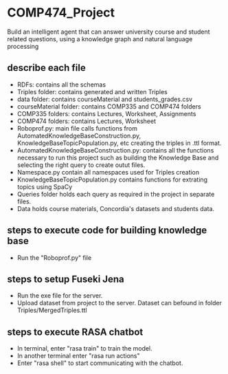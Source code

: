 # COMP474_Project
Build an intelligent agent that can answer university course and student related questions, using a knowledge graph and natural language processing

## describe each file
- RDFs: contains all the schemas   
- Triples folder: contains generated and written Triples
- data folder: contains courseMaterial and students_grades.csv
- courseMaterial folder: contains COMP335 and COMP474 folders
- COMP335 folders: contains Lectures, Worksheet, Assignments
- COMP474 folders: contains Lectures, Worksheet
- Roboprof.py: main file calls functions from AutomatedKnowledgeBaseConstruction.py, KnowledgeBaseTopicPopulation.py, etc creating the triples in .ttl format.
- AutomatedKnowledgeBaseConstruction.py: contains all the functions necessary to run this project such as building the Knowledge Base and selecting the right query to create outut files.
- Namespace.py contain all namespaces used for Triples creation
- KnowledgeBaseTopicPopulation.py contains functions for extrating topics using SpaCy
- Queries folder holds each query as required in the project in separate files.
- Data holds course materials, Concordia's datasets and students data.

## steps to execute code for building knowledge base
- Run the "Roboprof.py" file

## steps to setup Fuseki Jena
- Run the exe file for the server.
- Upload dataset from project to the server. Dataset can befound in folder Triples/MergedTriples.ttl

## steps to execute RASA chatbot
- In terminal, enter "rasa train" to train the model.
- In another terminal enter "rasa run actions"
- Enter "rasa shell" to start communicating with the chatbot.


